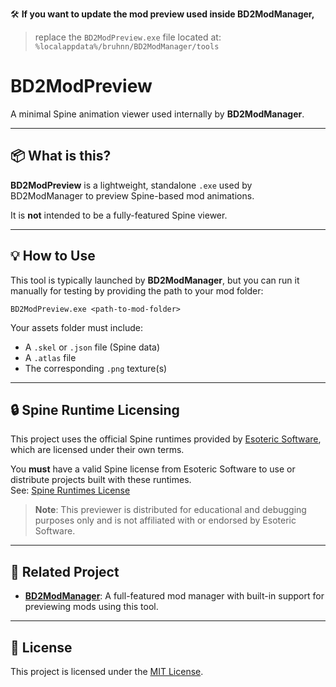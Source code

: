  🛠️ **If you want to update the mod preview used inside BD2ModManager,**  
> replace the `BD2ModPreview.exe` file located at:  
> `%localappdata%/bruhnn/BD2ModManager/tools`  
>  

# BD2ModPreview

A minimal Spine animation viewer used internally by **BD2ModManager**.

---

## 📦 What is this?

**BD2ModPreview** is a lightweight, standalone `.exe` used by BD2ModManager to preview Spine-based mod animations.

It is **not** intended to be a fully-featured Spine viewer.

---

## 💡 How to Use

This tool is typically launched by **BD2ModManager**, but you can run it manually for testing by providing the path to your mod folder:

`BD2ModPreview.exe <path-to-mod-folder>`

Your assets folder must include:

- A `.skel` or `.json` file (Spine data)  
- A `.atlas` file  
- The corresponding `.png` texture(s)

---

## 🔒 Spine Runtime Licensing

This project uses the official Spine runtimes provided by [Esoteric Software](http://esotericsoftware.com/), which are licensed under their own terms.

You **must** have a valid Spine license from Esoteric Software to use or distribute projects built with these runtimes.  
See: [Spine Runtimes License](http://esotericsoftware.com/spine-runtimes-license)

> **Note**: This previewer is distributed for educational and debugging purposes only and is not affiliated with or endorsed by Esoteric Software.

---

## 🔗 Related Project

- [**BD2ModManager**](https://github.com/bruhnn/BD2ModManager): A full-featured mod manager with built-in support for previewing mods using this tool.

---

## 📜 License

This project is licensed under the [MIT License](LICENSE).
